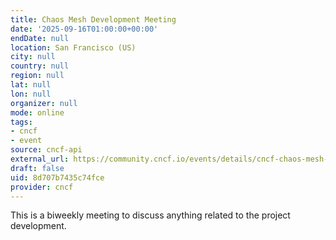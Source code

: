 ```yaml
---
title: Chaos Mesh Development Meeting
date: '2025-09-16T01:00:00+00:00'
endDate: null
location: San Francisco (US)
city: null
country: null
region: null
lat: null
lon: null
organizer: null
mode: online
tags:
- cncf
- event
source: cncf-api
external_url: https://community.cncf.io/events/details/cncf-chaos-mesh-community-presents-chaos-mesh-development-meeting-2025-09-16-1/
draft: false
uid: 8d707b7435c74fce
provider: cncf
---
```

This is a biweekly meeting to discuss anything related to the project development.
